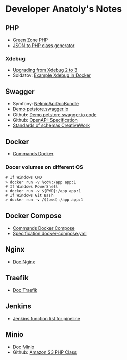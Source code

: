 # Developer Anatoly's Notes

## PHP
* [Green Zone PHP](https://www.php.net/supported-versions.php)
* [JSON to PHP class generator](https://json2php.strikebit.io)

### Xdebug
* [Upgrading from Xdebug 2 to 3](https://xdebug.org/docs/upgrade_guide)
* Soldatov: [Example Xdebug in Docker](https://github.com/soldatov/example-xdebug-docker)

## Swagger
* Symfony: [NelmioApiDocBundle](https://symfony.com/doc/4.x/bundles/NelmioApiDocBundle/index.html)
* [Demo petstore.swagger.io](https://petstore.swagger.io)
* Github: [Demo petstore.swagger.io code](https://github.com/zircote/swagger-php/tree/master/Examples/petstore.swagger.io)
* Github: [OpenAPI-Specification](https://github.com/OAI/OpenAPI-Specification)
* [Standards of schemas CreativeWork](https://schema.org/CreativeWork)

## Docker
* [Commands Docker](https://docs.docker.com/engine/reference/run/)

### Docer volumes on different OS

```
# If Windows CMD
> docker run -v %cd%:/app app:1
# If Windows PowerShell
> docker run -v ${PWD}:/app app:1
# If Windows Git Bash
> docker run -v /$(pwd):/app app:1
```

## Docker Compose
* [Commands Docker Compose](https://docs.docker.com/compose/reference/)
* [Specification docker-compose.yml](https://docs.docker.com/compose/compose-file/)

## Nginx
* [Doc Nginx](https://nginx.org/ru/docs/)

## Traefik
* [Doc Traefik](https://doc.traefik.io/traefik/)

## Jenkins
* [Jenkins function list for pipeline](https://www.jenkins.io/doc/pipeline/steps/)

## Minio
* [Doc Minio](https://docs.minio.io/)
* Github: [Amazon S3 PHP Class](https://github.com/tpyo/amazon-s3-php-class)

